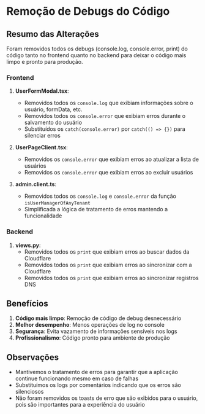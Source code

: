 # Remoção de Debugs do Código

## Resumo das Alterações

Foram removidos todos os debugs (console.log, console.error, print) do código tanto no frontend quanto no backend para deixar o código mais limpo e pronto para produção.

### Frontend

1. **UserFormModal.tsx**:
   - Removidos todos os `console.log` que exibiam informações sobre o usuário, formData, etc.
   - Removidos todos os `console.error` que exibiam erros durante o salvamento do usuário
   - Substituídos os `catch(console.error)` por `catch(() => {})` para silenciar erros

2. **UserPageClient.tsx**:
   - Removidos os `console.error` que exibiam erros ao atualizar a lista de usuários
   - Removidos os `console.error` que exibiam erros ao excluir usuários

3. **admin.client.ts**:
   - Removidos todos os `console.log` e `console.error` da função `isUserManagerOfAnyTenant`
   - Simplificada a lógica de tratamento de erros mantendo a funcionalidade

### Backend

1. **views.py**:
   - Removidos todos os `print` que exibiam erros ao buscar dados da Cloudflare
   - Removidos todos os `print` que exibiam erros ao sincronizar com a Cloudflare
   - Removidos todos os `print` que exibiam erros ao sincronizar registros DNS

## Benefícios

1. **Código mais limpo**: Remoção de código de debug desnecessário
2. **Melhor desempenho**: Menos operações de log no console
3. **Segurança**: Evita vazamento de informações sensíveis nos logs
4. **Profissionalismo**: Código pronto para ambiente de produção

## Observações

- Mantivemos o tratamento de erros para garantir que a aplicação continue funcionando mesmo em caso de falhas
- Substituímos os logs por comentários indicando que os erros são silenciosos
- Não foram removidos os toasts de erro que são exibidos para o usuário, pois são importantes para a experiência do usuário